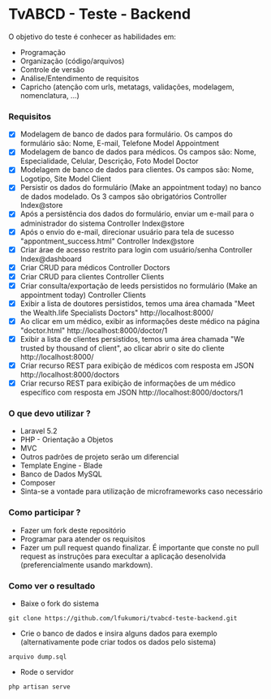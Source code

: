 # TvABCD - Teste - Backend
O objetivo do teste é conhecer as habilidades em:
- Programação
- Organização (código/arquivos)
- Controle de versão
- Análise/Entendimento de requisitos
- Capricho (atenção com urls, metatags, validações, modelagem, nomenclatura, ...)

### Requisitos
- [x] Modelagem de banco de dados para formulário. Os campos do formulário são: Nome, E-mail, Telefone
  Model Appointment
- [x] Modelagem de banco de dados para médicos. Os campos são: Nome, Especialidade, Celular, Descrição, Foto
  Model Doctor
- [x] Modelagem de banco de dados para clientes. Os campos são: Nome, Logotipo, Site
  Model Client
- [x] Persistir os dados do formulário (Make an appointment today) no banco de dados modelado. Os 3 campos são obrigatórios
  Controller Index@store
- [x] Após a persistência dos dados do formulário, enviar um e-mail para o administrador do sistema
  Controller Index@store
- [x] Após o envio do e-mail, direcionar usuário para tela de sucesso "appontment_success.html"
  Controller Index@store
- [x] Criar árae de acesso restrito para login com usuário/senha
  Controller Index@dashboard
- [x] Criar CRUD para médicos
  Controller Doctors
- [x] Criar CRUD para clientes
  Controller Clients
- [x] Criar consulta/exportação de leeds persistidos no formulário (Make an appointment today)
  Controller Clients
- [x] Exibir a lista de doutores persistidos, temos uma área chamada "Meet the Wealth.life Specialists Doctors"
  http://localhost:8000/
- [x] Ao clicar em um médico, exibir as informações deste médico na página "doctor.html"
  http://localhost:8000/doctor/1
- [x] Exibir a lista de clientes persistidos, temos uma área chamada "We trusted by thousand of client", ao clicar abrir o site do cliente
  http://localhost:8000/
- [x] Criar recurso REST para exibição de médicos com resposta em JSON
  http://localhost:8000/doctors
- [x] Criar recurso REST para exibição de informações de um médico específico com resposta em JSON
  http://localhost:8000/doctors/1

### O que devo utilizar ?
- Laravel 5.2
- PHP - Orientação a Objetos
- MVC
- Outros padrões de projeto serão um diferencial
- Template Engine - Blade
- Banco de Dados MySQL
- Composer
- Sinta-se a vontade para utilização de microframeworks caso necessário

### Como participar ?
- Fazer um fork deste repositório
- Programar para atender os requisitos
- Fazer um pull request quando finalizar. É importante que conste no pull request as instruções para execultar a aplicação desenolvida (preferencialmente usando markdown).

### Como ver o resultado
- Baixe o fork do sistema
```
git clone https://github.com/lfukumori/tvabcd-teste-backend.git
```
- Crie o banco de dados e insira alguns dados para exemplo (alternativamente pode criar todos os dados pelo sistema)
```
arquivo dump.sql
```
- Rode o servidor
```
php artisan serve
```
